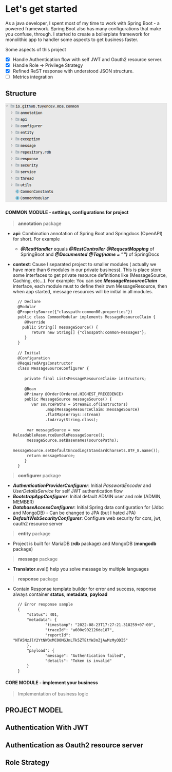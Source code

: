 # Let's get started

As a java developer, I spent most of my time to work with Spring Boot - a powered framework. Spring Boot also has many configurations that make you confuse, through. I started to create a boilerplate framework for monolithic app to handler some aspects to get business faster.

Some aspects of this project

- [x] Handle Authentication flow with self JWT and Oauth2 resource server.
- [x] Handle Role -> Privilege Strategy
- [x] Refined ReST response with understood JSON structure.
- [ ] Metrics integration

## Structure
![Package](docs/img.png)
#### COMMON MODULE -  settings, configurations for project
> **annotation** package
- **api**: Combination annotation of Spring Boot and Springdocs (OpenAPI) for short. For example
  - ***@RestHandler*** equals ***@RestController*** ***@RequestMapping*** of SpringBoot and ***@Documented***
    ***@Tag(name = "")*** of SpringDocs
- **context**: Cause I separated project to smaller modules ( actually we have more than 6 modules in our private business). This is place store some interfaces to get private resource definitions like (MessageSource, Caching, etc...). For example: You can see ***MessageResourceClaim*** interface,  each module must to define their own MessageResource, then when app started, message resources will be initial in all modules.

        // Declare 
        @Modular  
        @PropertySource({"classpath:common00.properties"})  
        public class CommonModular implements MessageResourceClaim {  
           @Override  
          public String[] messageSource() {  
              return new String[] {"classpath:common-messages"};  
           }  
        }
  	
        // Initial
        @Configuration  
        @RequiredArgsConstructor  
        class MessageSourceConfigurer {  
      
           private final List<MessageResourceClaim> instructors;  
        
           @Bean  
           @Primary @Order(Ordered.HIGHEST_PRECEDENCE)  
           public MessageSource messageSource() {  
              var sourcePaths = StreamEx.of(instructors)  
                    .map(MessageResourceClaim::messageSource)  
                    .flatMap(Arrays::stream)  
                    .toArray(String.class);  
        
            var messageSource = new ReloadableResourceBundleMessageSource();  
            messageSource.setBasenames(sourcePaths);  
            messageSource.setDefaultEncoding(StandardCharsets.UTF_8.name());  
            return messageSource;  
           }  
        }
> **configurer** package
- ***AuthenticationProviderConfigurer***: Initial *PasswordEncoder* and *UserDetailsService* for self JWT authentication flow
- ***BootstrapAppConfigurer***: Initial default ADMIN user and role (ADMIN, MEMBER)
- ***DatabaseAccessConfigurer***: Initial Spring data configuration for (Jdbc and MongoDB) - Can be changed to JPA (but I hated JPA)
- ***DefaultWebSecurityConfigurer***: Configure web security for cors, jwt, oauth2 resource server
> **entity** package
- Project is built for MariaDB (**rdb** package) and MongoDB (**mongodb** package)
> **message** package
- **Translator**.eval() help you solve message by multiple languages
> **response** package
- Contain Response template builder for error and success,  response always container **status**, **metadata**, **payload**

        // Error response sample
        {
            "status": 401,
            "metadata": {
                    "timestamp": "2022-08-23T17:27:21.318259+07:00",
                    "traceId": "a600e902126de187",
                    "reportId": "NTA5NzJlY2YtNWQxMC00MGJmLTk5ZTEtYWJmZjAwMzMyODI5"
            },
            "payload": {
                    "message": "Authentication failed",
                    "details": "Token is invalid"
            }
        }

#### CORE MODULE - implement your business
> Implementation of business logic
## PROJECT MODEL


## Authentication With JWT

## Authentication as  Oauth2 resource server

## Role Strategy

